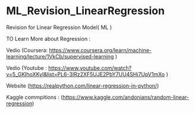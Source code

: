 # ML_Revision_LinearRegression

Revision for Linear Regression Model( ML )

TO Learn More about Regression :

Vedio (Coursera: https://www.coursera.org/learn/machine-learning/lecture/1VkCb/supervised-learning )

Vedio (Youtube : https://www.youtube.com/watch?v=5_GKIhoXKyI&list=PL6-3IRz2XF5UJE2PbY7UU4SHi7UpV1mXo )

Website (https://realpython.com/linear-regression-in-python/)

Kaggle commpitions : (https://www.kaggle.com/andonians/random-linear-regression)

